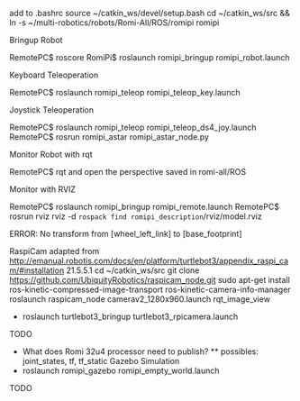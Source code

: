 add to .bashrc
source ~/catkin_ws/devel/setup.bash
cd ~/catkin_ws/src && ln -s ~/multi-robotics/robots/Romi-All/ROS/romipi romipi

Bringup Robot

RemotePC$ roscore
RomiPi$ roslaunch romipi_bringup romipi_robot.launch

Keyboard Teleoperation

RemotePC$ roslaunch romipi_teleop romipi_teleop_key.launch

Joystick Teleoperation

RemotePC$ roslaunch romipi_teleop romipi_teleop_ds4_joy.launch
RemotePC$ rosrun romipi_astar  romipi_astar_node.py

Monitor Robot with rqt
 
RemotePC$ rqt
and open the perspective saved in romi-all/ROS

Monitor with RVIZ

RemotePC$ roslaunch romipi_bringup romipi_remote.launch
RemotePC$ rosrun rviz rviz -d `rospack find romipi_description`/rviz/model.rviz

ERROR: No transform from [wheel_left_link] to [base_footprint]

RaspiCam
adapted from http://emanual.robotis.com/docs/en/platform/turtlebot3/appendix_raspi_cam/#installation 21.5.5.1
cd ~/catkin_ws/src
git clone https://github.com/UbiquityRobotics/raspicam_node.git
sudo apt-get install ros-kinetic-compressed-image-transport ros-kinetic-camera-info-manager
roslaunch raspicam_node camerav2_1280x960.launch
rqt_image_view
* roslaunch turtlebot3_bringup turtlebot3_rpicamera.launch

TODO
* What does Romi 32u4 processor need to publish?
** possibles: joint_states, tf, tf_static
Gazebo Simulation
* roslaunch romipi_gazebo romipi_empty_world.launch

TODO

